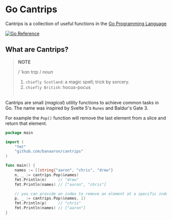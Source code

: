 # Go Cantrips

Cantrips is a collection of useful functions in the [Go Programming Language](https://go.dev/)

[![Go Reference](https://pkg.go.dev/badge/github.com/banaaron/cantrips.svg)](https://pkg.go.dev/github.com/banaaron/cantrips)

## What are Cantrips?

> **NOTE**
>
> / ˈkɑn trɪp / _noun_
>
> 1. `chiefly Scotland`: a magic spell; trick by sorcery.
> 2. `chiefly British`: hocus-pocus <br><br>

Cantrips are small (_magical_) utility functions to achieve common tasks in Go.
The name was inspired by Svelte 5's `Runes` and Baldur's Gate 3.

For example the `Pop()` function will remove the last element from a slice and return that element.

```go
package main

import (
	"fmt"
	"github.com/banaaron/cantrips"
)

func main() {
	names := []string{"aaron", "chris", "drew"}
	n, _ := cantrips.Pop(&names)
	fmt.Println(n)     // "drew"
	fmt.Println(names) // ["aaron", "chris"]

	// you can provide an index to remove an element at a specific index
	p, _ := cantrips.Pop(&names, 1)
	fmt.Println(p)     // "chris"
    fmt.Println(names) // ["aaron"]
}
```
